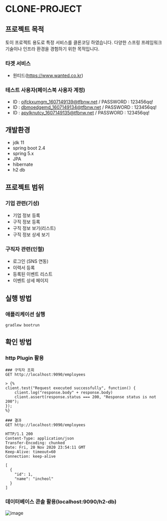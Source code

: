 # CLONE-PROJECT

## 프로젝트 목적
토이 프로젝트 용도로 특정 서비스를 클론코딩 하였습니다. 다양한 스프링 프레임워크 기술이나 인프라 환경을 경험하기 위한 목적입니다. 

### 타겟 서비스
- 원티드(https://www.wanted.co.kr)

### 테스트 사용자(페이스북 사용자 계정)
- ID : ojfckxumgm_1607149139@tfbnw.net / PASSWORD : 123456qq!
- ID : dbmoedgemd_1607149134@tfbnw.net / PASSWORD : 123456qq!
- ID : apylknutcy_1607149135@tfbnw.net / PASSWORD : 123456qq!

## 개발환경
- jdk 11
- spring boot 2.4
- spring 5.x
- JPA
- hibernate
- h2 db

## 프로젝트 범위
### 기업 관련(기성)
- 기업 정보 등록
- 구직 정보 등록
- 구직 정보 보기(리스트)
- 구직 정보 상세 보기

### 구직자 관련(인철)
- 로그인 (SNS 연동)
- 이력서 등록
- 등록된 이벤트 리스트
- 이벤트 상세 페이지

## 실행 방법

### 애플리케이션 실행

```
gradlew bootrun
```

## 확인 방법
### http Plugin 활용
```
### 구직자 조회
GET http://localhost:9090/employees

> {%
client.test("Request executed successfully", function() {
    client.log("response.body" + response.body)
    client.assert(response.status === 200, "Response status is not 200");
});
%}
```

```
### 결과
GET http://localhost:9090/employees

HTTP/1.1 200 
Content-Type: application/json
Transfer-Encoding: chunked
Date: Fri, 20 Nov 2020 23:54:11 GMT
Keep-Alive: timeout=60
Connection: keep-alive

[
  {
    "id": 1,
    "name": "incheol"
  }
]
```

### 데이터베이스 콘솔 활용(localhost:9090/h2-db)
![image](https://user-images.githubusercontent.com/2491418/99860795-7b358480-2bd7-11eb-916b-ffbd9b665ce8.png)


